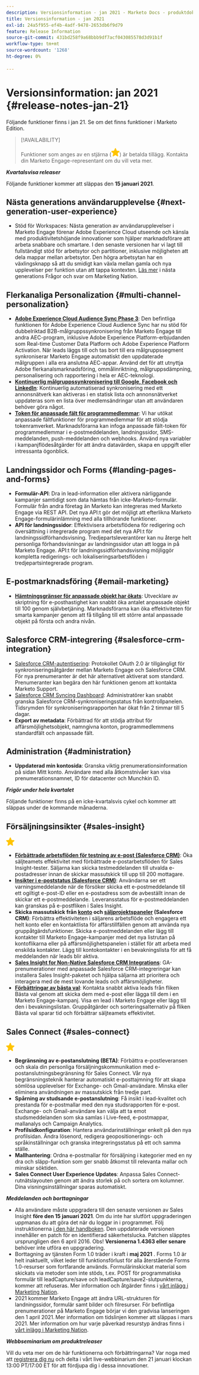 ```yaml
---
description: Versionsinformation - jan 2021 - Marketo Docs - produktdokumentation
title: Versionsinformation - jan 2021
exl-id: 24a5f955-ef4b-4adf-9478-2653db6f9d79
feature: Release Information
source-git-commit: 431bd258f9a68bbb9df7acf043085578d3d91b1f
workflow-type: tm+mt
source-wordcount: '1268'
ht-degree: 0%

---
```


# Versionsinformation: jan 2021 {#release-notes-jan-21}

Följande funktioner finns i jan 21. Se om det finns funktioner i Marketo Edition.

>[!AVAILABILITY]
>
>Funktioner som anges av en stjärna (![(stjärna)](assets/yellow-star.png)) är betalda tillägg. Kontakta din Marketo Engage-representant om du vill veta mer.

**_Kvartalsvisa releaser_**

Följande funktioner kommer att släppas den **15 januari 2021**.

## Nästa generations användarupplevelse {#next-generation-user-experience}

* Stöd för Workspaces: Nästa generation av användarupplevelser i Marketo Engage förenar Adobe Experience Cloud utseende och känsla med produktivitetshöjande innovationer som hjälper marknadsförare att arbeta snabbare och smartare. I den senaste versionen har vi lagt till fullständigt stöd för arbetsytor och partitioner, inklusive möjligheten att dela mappar mellan arbetsytor. Den högra arbetsytan har en växlingsknapp så att du smidigt kan växla mellan gamla och nya upplevelser per funktion utan att tappa kontexten. [Läs mer](https://nation.marketo.com/t5/The-modern-ux/modern-ux-FAQ/ba-p/307124) i nästa generations Frågor och svar om Marketing Nation.

## Flerkanaliga Personalization {#multi-channel-personalization}

* **[Adobe Experience Cloud Audience Sync Phase 3](/help/marketo/product-docs/core-marketo-concepts/smart-lists-and-static-lists/static-lists/send-a-list-to-adobe-experience-cloud.md)**: Den befintliga funktionen för Adobe Experience Cloud Audience Sync har nu stöd för dubbelriktad B2B-målgruppssynkronisering från Marketo Engage till andra AEC-program, inklusive Adobe Experience Platform-erbjudanden som Real-time Customer Data Platform och Adobe Experience Platform Activation.  När leads läggs till och tas bort till era målgruppssegment synkroniserar Marketo Engage automatiskt den uppdaterade målgruppen i alla era anslutna AEC-appar. Använd det för att utnyttja Adobe flerkanalsmarknadsföring, ommålinriktning, målgruppsdämpning, personalisering och rapportering i hela er AEC-teknologi.
* **[Kontinuerlig målgruppssynkronisering till Google, Facebook och LinkedIn](/help/marketo/product-docs/demand-generation/ad-network-integrations/send-a-list-to-an-ad-network.md)**: Kontinuerlig automatiserad synkronisering med ett annonsnätverk kan aktiveras i en statisk lista och annonsnätverket uppdateras som en lista över medlemsändringar utan att användaren behöver göra något.
* **[Token för anpassade fält för programmedlemmar](/help/marketo/product-docs/core-marketo-concepts/programs/tokens/program-member-custom-field-tokens.md)**: Vi har utökat anpassade fältfunktioner för programmedlemmar för att stödja tokenramverket. Marknadsförarna kan infoga anpassade fält-token för programmedlemmar i e-postmeddelanden, landningssidor, SMS-meddelanden, push-meddelanden och webhooks. Använd nya variabler i kampanjflödesåtgärder för att ändra datavärden, skapa en uppgift eller intressanta ögonblick.

## Landningssidor och Forms {#landing-pages-and-forms}

* **Formulär-API**: Dra in lead-information eller aktivera närliggande kampanjer samtidigt som data hämtas från icke-Marketo-formulär. Formulär från andra företag än Marketo kan integreras med Marketo Engage via REST API. Det nya API:t gör det möjligt att efterlikna Marketo Engage-formulärinlämning med alla tillhörande funktioner.
* **API för landningssidor**: Effektivisera arbetsflödena för redigering och översättning i integrerade program med det nya API:t för landningssidförhandsvisning. Tredjepartsleverantörer kan nu återge helt personliga förhandsvisningar av landningssidor utan att logga in på Marketo Engage.  API:t för landningssidförhandsvisning möjliggör kompletta redigerings- och lokaliseringsarbetsflöden i tredjepartsintegrerade program.

## E-postmarknadsföring {#email-marketing}

* **[Hämtningsgränser för anpassade objekt har ökats](/help/marketo/product-docs/administration/email-setup/change-custom-object-retrieval-limits-in-velocity-scripting.md)**: Utvecklare av skriptning för e-posthastighet kan snabbt öka antalet anpassade objekt till 100 genom självbetjäning. Marknadsförarna kan öka effektiviteten för smarta kampanjer genom att få tillgång till ett större antal anpassade objekt på första och andra nivån.

## Salesforce CRM-integrering {#salesforce-crm-integration}

* [Salesforce CRM-autentisering](/help/marketo/product-docs/crm-sync/salesforce-sync/log-in-using-oauth-2-0.md): Protokollet OAuth 2.0 är tillgängligt för synkroniseringsåtgärder mellan Marketo Engage och Salesforce CRM. För nya prenumeranter är det här alternativet aktiverat som standard. Prenumeranter kan begära den här funktionen genom att kontakta Marketo Support.
* [Salesforce CRM Syncing Dashboard](/help/marketo/product-docs/crm-sync/salesforce-sync/salesforce-sync-errors.md): Administratörer kan snabbt granska Salesforce CRM-synkroniseringsstatus från kontrollpanelen. Tidsrymden för synkroniseringsrapporten har ökat från 2 timmar till 5 dagar.
* **Export av metadata**: Förbättrad för att stödja attribut för affärsmöjlighetsobjekt, namngivna konton, programmedlemmens standardfält och anpassade fält.

## Administration {#administration}

* **Uppdaterad min kontosida**: Granska viktig prenumerationsinformation på sidan Mitt konto. Användare med alla åtkomstnivåer kan visa prenumerationsnamnet, ID för datacenter och Munchkin ID.

**_Frigör under hela kvartalet_**

Följande funktioner finns på en icke-kvartalsvis cykel och kommer att släppas under de kommande månaderna.

## Försäljningsinsikter {#sales-insight}

![(stjärna)](assets/yellow-star.png)

* **[Förbättrade arbetsflöden för testning av e-post (Salesforce CRM)](/help/marketo/product-docs/marketo-sales-insight/msi-for-salesforce/features/actions-in-the-msi-panel/send-marketo-email/send-a-test-email.md)**: Öka säljteamets effektivitet med förbättrade e-postarbetsflöden för Sales Insight-tester. Säljarna kan skicka testmeddelanden till utvalda e-postadresser innan de skickar massutskick till upp till 200 mottagare.
* **[Insikter i e-poststatus (Salesforce CRM)](/help/marketo/product-docs/marketo-sales-insight/msi-for-salesforce/features/tabs-in-the-msi-panel/email-tab.md)**: Användarna ser ett varningsmeddelande när de försöker skicka ett e-postmeddelande till ett ogiltigt e-post-ID eller en e-postadress som de avbeställt innan de skickar ett e-postmeddelande.  Leveransstatus för e-postmeddelanden kan granskas på e-postfliken i Sales Insight.
* **Skicka massutskick från [konto](/help/marketo/product-docs/marketo-sales-insight/msi-for-salesforce/features/msi-feature-overview.md#account-layout) och [säljprojektspaneler](/help/marketo/product-docs/marketo-sales-insight/msi-for-salesforce/features/msi-feature-overview.md#opportunity-layout) (Salesforce CRM)**: Förbättra effektiviteten i säljarens arbetsflöde och engagera ett helt konto eller en kontaktlista för affärstillfällen genom att använda nya gruppåtgärdsfunktioner. Skicka e-postmeddelanden eller lägg till kontakter till Marketo Engage-kampanjer med det nya listrutan på kontoflikarna eller på affärsmöjlighetspanelen i stället för att arbeta med enskilda kontakter. Lägg till kontokontakter i en bevakningslista för att få meddelanden när leads blir aktiva.
* **[Sales Insight for Non-Native Salesforce CRM Integrations](/help/marketo/product-docs/marketo-sales-insight/sales-insight-for-non-native-salesforce-integrations.md)**: GA-prenumerationer med anpassade Salesforce CRM-integreringar kan installera Sales Insight-paketet och hjälpa säljarna att prioritera och interagera med de mest lovande leads och affärsmöjligheter.
* **[Förbättringar av bästa val](/help/marketo/product-docs/marketo-sales-insight/msi-for-salesforce/features/marketo-tab/best-bets.md)**: Kontakta snabbt aktiva leads från fliken Bästa val genom att skicka dem med e-post eller lägga till dem i en Marketo Engage-kampanj. Visa en lead i Marketo Engage eller lägg till den i bevakningslistan. Gruppåtgärder och sorteringsalternativ på fliken Bästa val sparar tid och förbättrar säljteamets effektivitet.

## Sales Connect {#sales-connect}

![(stjärna)](assets/yellow-star.png)

* **Begränsning av e-postanslutning (BETA)**: Förbättra e-postleveransen och skala din personliga försäljningskommunikation med e-postanslutningsbegränsning för Sales Connect. Vår nya begränsningsteknik hanterar automatiskt e-posttajmning för att skapa sömlösa upplevelser för Exchange- och Gmail-användare. Minska eller eliminera användningen av massutskick från tredje part.
* **Spårning av studsande e-postanslutning**: Få insikt i lead-kvalitet och prestanda för e-postmallar med den nya studsrapporten för e-post. Exchange- och Gmail-användare kan välja att ta emot studsmeddelanden som ska samlas i Live-feed, e-postmappar, mallanalys och Campaign Analytics.
* **Profilsidkonfiguration**: Hantera användarinställningar enkelt på den nya profilsidan. Ändra lösenord, redigera geopositionerings- och språkinställningar och granska integreringsstatus på ett och samma ställe.
* **Mallhantering**: Ordna e-postmallar för försäljning i kategorier med en ny dra och släpp-funktion som ger snabb åtkomst till relevanta mallar och minskar söktiden.
* **Sales Connect User Experience Updates**: Anpassa Sales Connect-rutnätslayouten genom att ändra storlek på och sortera om kolumner. Dina visningsinställningar sparas automatiskt.

**_Meddelanden och borttagningar_**

* Alla användare måste uppgradera till den senaste versionen av Sales Insight **före den 15 januari 2021**. Om du inte har slutfört uppgraderingen uppmanas du att göra det när du loggar in i programmet. Följ instruktionerna [i den här handboken](/help/marketo/product-docs/marketo-sales-insight/msi-for-salesforce/upgrading/upgrading-your-msi-package.md). Den uppdaterade versionen innehåller en patch för en identifierad säkerhetslucka. Patchen släpptes ursprungligen den 6 april 2016. Obs! **Versionerna 1.4363 eller senare** behöver inte utföra en uppgradering.
* Borttagning av tjänsten Form 1.0 träder i kraft i **maj 2021** . Forms 1.0 är helt inaktuellt, vilket leder till funktionsförlust för alla återstående Forms 1.0-resurser som fortfarande används. Formulärinskickat material som skickats via metoder som inte stöds, t.ex. POST för programmatiska formulär till leadCapture/save och leadCapture/save2-slutpunkterna, kommer att refuseras. Mer information och åtgärder finns i [vårt inlägg i Marketing Nation](https://nation.marketo.com/t5/Product-Documents/Upcoming-Changes-to-the-Marketo-Engage-Form-Platform/ta-p/306631).
* 2021 kommer Marketo Engage att ändra URL-strukturen för landningssidor, formulär samt bilder och filresurser. För befintliga prenumerationer på Marketo Engage börjar vi den gradvisa lanseringen den 1 april 2021. Mer information om tidslinjen kommer att släppas i mars 2021. Mer information om hur varje påverkad resurstyp ändras finns i [vårt inlägg i Marketing Nation](https://nation.marketo.com/t5/Product-Documents/Upcoming-Changes-to-Design-Studio-URLs/ta-p/306632).

**_Webbseminarium om produktreleaser_**

Vill du veta mer om de här funktionerna och förbättringarna? Var noga med att [registrera dig nu](https://engage.marketo.com/January_21_Release_Webinar_Registration.html) och delta i vårt live-webbinarium den 21 januari klockan 13:00 PT/17:00 ET för att fördjupa dig i dessa innovationer.
